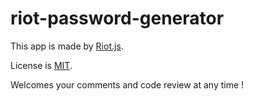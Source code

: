 # riot-password-generator

This app is made by [Riot.js](http://riotjs.com/).

License is [MIT](https://github.com/k-kuwahara/riot-password-generator/blob/master/LICENSE.md).

Welcomes your comments and code review at any time !
